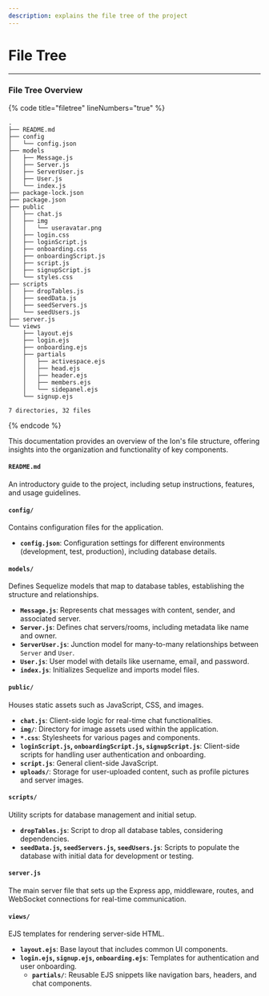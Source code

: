 ```yaml
---
description: explains the file tree of the project
---
```


# File Tree

***

### File Tree Overview

{% code title="filetree" lineNumbers="true" %}
```
.
├── README.md
├── config
│   └── config.json
├── models
│   ├── Message.js
│   ├── Server.js
│   ├── ServerUser.js
│   ├── User.js
│   └── index.js
├── package-lock.json
├── package.json
├── public
│   ├── chat.js
│   ├── img
│   │   └── useravatar.png
│   ├── login.css
│   ├── loginScript.js
│   ├── onboarding.css
│   ├── onboardingScript.js
│   ├── script.js
│   ├── signupScript.js
│   └── styles.css
├── scripts
│   ├── dropTables.js
│   ├── seedData.js
│   ├── seedServers.js
│   └── seedUsers.js
├── server.js
└── views
    ├── layout.ejs
    ├── login.ejs
    ├── onboarding.ejs
    ├── partials
    │   ├── activespace.ejs
    │   ├── head.ejs
    │   ├── header.ejs
    │   ├── members.ejs
    │   └── sidepanel.ejs
    └── signup.ejs

7 directories, 32 files
```
{% endcode %}

This documentation provides an overview of the Ion's file structure, offering insights into the organization and functionality of key components.

#### `README.md`

An introductory guide to the project, including setup instructions, features, and usage guidelines.

#### `config/`

Contains configuration files for the application.

* **`config.json`**: Configuration settings for different environments (development, test, production), including database details.

#### `models/`

Defines Sequelize models that map to database tables, establishing the structure and relationships.

* **`Message.js`**: Represents chat messages with content, sender, and associated server.
* **`Server.js`**: Defines chat servers/rooms, including metadata like name and owner.
* **`ServerUser.js`**: Junction model for many-to-many relationships between `Server` and `User`.
* **`User.js`**: User model with details like username, email, and password.
* **`index.js`**: Initializes Sequelize and imports model files.

#### `public/`

Houses static assets such as JavaScript, CSS, and images.

* **`chat.js`**: Client-side logic for real-time chat functionalities.
* **`img/`**: Directory for image assets used within the application.
* **`*.css`**: Stylesheets for various pages and components.
* **`loginScript.js`, `onboardingScript.js`, `signupScript.js`**: Client-side scripts for handling user authentication and onboarding.
* **`script.js`**: General client-side JavaScript.
* **`uploads/`**: Storage for user-uploaded content, such as profile pictures and server images.

#### `scripts/`

Utility scripts for database management and initial setup.

* **`dropTables.js`**: Script to drop all database tables, considering dependencies.
* **`seedData.js`, `seedServers.js`, `seedUsers.js`**: Scripts to populate the database with initial data for development or testing.

#### `server.js`

The main server file that sets up the Express app, middleware, routes, and WebSocket connections for real-time communication.

#### `views/`

EJS templates for rendering server-side HTML.

* **`layout.ejs`**: Base layout that includes common UI components.
* **`login.ejs`, `signup.ejs`, `onboarding.ejs`**: Templates for authentication and user onboarding.
  * **`partials/`**: Reusable EJS snippets like navigation bars, headers, and chat components.
